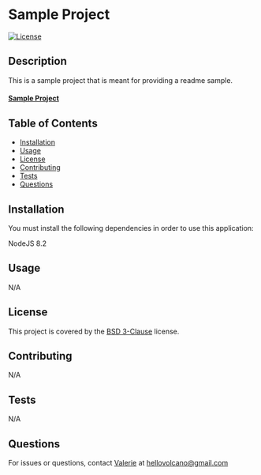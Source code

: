# Sample Project
  [![License](https://img.shields.io/badge/License-BSD_3--Clause-blue.svg)](https://opensource.org/licenses/BSD-3-Clause)
    
  
  ## Description

  This is a sample project that is meant for providing a readme sample.

  #### [Sample Project](https://www.github.com/hellovolcano/readme-generator)
  
  ## Table of Contents
  * [Installation](#installation)
  * [Usage](#usage)
  * [License](#license)
  * [Contributing](#contributing)
  * [Tests](#tests)
  * [Questions](#questions)
  

  ## Installation

  You must install the following dependencies in order to use this application:

  NodeJS 8.2

  ## Usage
  N/A

  
  ## License 

  This project is covered by the [BSD 3-Clause](https://opensource.org/licenses/BSD-3-Clause)
     license.

  

  ## Contributing

  N/A

  ## Tests
  N/A

  ## Questions

  For issues or questions, contact [Valerie](https://www.github.com/hellovolcano) at [hellovolcano@gmail.com](mailto:hellovolcano@gmail.com)


